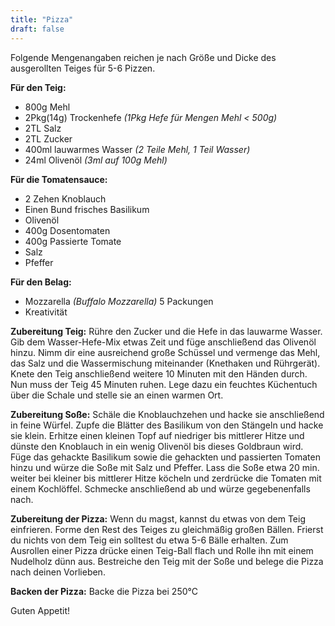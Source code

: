 ```yaml
---
title: "Pizza"
draft: false
---
```


Folgende Mengenangaben reichen je nach Größe und Dicke des ausgerollten Teiges für 5-6 Pizzen.

**Für den Teig:**
- 800g Mehl
- 2Pkg(14g) Trockenhefe *(1Pkg Hefe für Mengen Mehl < 500g)*
- 2TL Salz
- 2TL Zucker
- 400ml lauwarmes Wasser *(2 Teile Mehl, 1 Teil Wasser)*
- 24ml Olivenöl *(3ml auf 100g Mehl)*

**Für die Tomatensauce:**
- 2 Zehen Knoblauch
- Einen Bund frisches Basilikum
- Olivenöl
- 400g Dosentomaten
- 400g Passierte Tomate
- Salz
- Pfeffer

**Für den Belag:**
- Mozzarella *(Buffalo Mozzarella)* 5 Packungen
- Kreativität

**Zubereitung Teig:**
Rühre den Zucker und die Hefe in das lauwarme Wasser. Gib dem Wasser-Hefe-Mix etwas Zeit und füge anschließend das Olivenöl hinzu. Nimm dir eine ausreichend große Schüssel und vermenge das Mehl, das Salz und die Wassermischung miteinander (Knethaken und Rührgerät). Knete den Teig anschließend weitere 10 Minuten mit den Händen durch. Nun muss der Teig 45 Minuten ruhen. Lege dazu ein feuchtes Küchentuch über die Schale und stelle sie an einen warmen Ort.

**Zubereitung Soße:**
Schäle die Knoblauchzehen und hacke sie anschließend in feine Würfel. Zupfe die Blätter des Basilikum von den Stängeln und hacke sie klein. Erhitze einen kleinen Topf auf niedriger bis mittlerer Hitze und dünste den Knoblauch in ein wenig Olivenöl bis dieses Goldbraun wird. Füge das gehackte Basilikum sowie die gehackten und passierten Tomaten hinzu und würze die Soße mit Salz und Pfeffer. Lass die Soße etwa 20 min. weiter bei kleiner bis mittlerer Hitze köcheln und zerdrücke die Tomaten mit einem Kochlöffel. Schmecke anschließend ab und würze gegebenenfalls nach.

**Zubereitung der Pizza:**
Wenn du magst, kannst du etwas von dem Teig einfrieren. Forme  den Rest des Teiges zu gleichmäßig großen Bällen. Frierst du nichts von dem Teig ein solltest du etwa 5-6 Bälle erhalten. Zum Ausrollen einer Pizza drücke einen Teig-Ball flach und Rolle ihn mit einem Nudelholz dünn aus. Bestreiche den Teig mit der Soße und belege die Pizza nach deinen Vorlieben.

**Backen der Pizza:**
Backe die Pizza bei 250°C

Guten Appetit!

